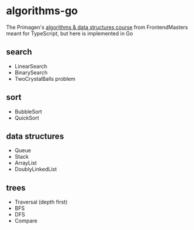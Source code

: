 # algorithms-go

The Primagen's [algorithms & data structures course](https://frontendmasters.com/courses/algorithms/) from FrontendMasters meant for TypeScript, but here is implemented in Go

## search

- LinearSearch
- BinarySearch
- TwoCrystalBalls problem

## sort

- BubbleSort
- QuickSort

## data structures

- Queue
- Stack
- ArrayList
- DoublyLinkedList

## trees

- Traversal (depth first)
- BFS
- DFS
- Compare
